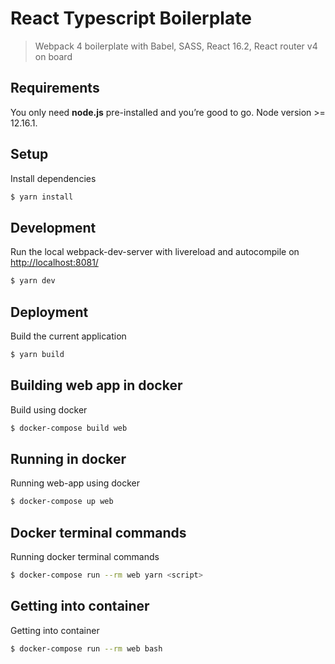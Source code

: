 React Typescript Boilerplate
===========

> Webpack 4 boilerplate with Babel, SASS, React 16.2, React router v4 on board

## Requirements
You only need <b>node.js</b> pre-installed and you’re good to go.
Node version >= 12.16.1.

## Setup
Install dependencies
```sh
$ yarn install
```

## Development
Run the local webpack-dev-server with livereload and autocompile on [http://localhost:8081/](http://localhost:8081/)
```sh
$ yarn dev
```
## Deployment
Build the current application
```sh
$ yarn build
```
## Building web app in docker
Build using docker
```sh
$ docker-compose build web
```

## Running in docker
Running web-app using docker
```sh
$ docker-compose up web
```

## Docker terminal commands
Running docker terminal commands
```sh
$ docker-compose run --rm web yarn <script>
```

## Getting into container
Getting into container
```sh
$ docker-compose run --rm web bash
```
